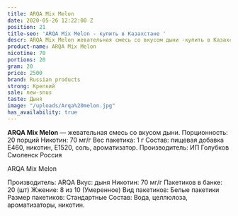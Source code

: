 ```yaml
---
title: ARQA Mix Melon
date: 2020-05-26 12:22:00 Z
position: 21
title-seo: 'ARQA Mix Melon - купить в Казахстане '
descr: ARQA Mix Melon жевательная смесь со вкусом дыни -купить в Казахстане
product-name: ARQA Mix Melon
nicotine: 70
portions: 20
gram: 20
price: 2500
brand: Russian products
strong: Крепкий
sale: new-snus
taste: Дыня
image: "/uploads/Arqa%20melon.jpg"
has_availability: true
---
```


**ARQA Mix Melon** — жевательная смесь со вкусом дыни. Порционность: 20 порций Никотин: 70 мг/г Вес пакетика: 1 г Состав: пищевая добавка E460, никотин, E1520, соль, ароматизатор. Производитель: ИП Голубков Смоленск Россия

ARQA Mix Melon

Производитель: ARQA Вкус: дыня Никотин: 70 мг/г Пакетиков в банке: 20 (шт) Жжение: 8 из 10 (Умеренное) Вид пакетиков: Белые пакетики Размер пакетиков: Стандартные Состав: Вода, целлюлоза, ароматизаторы, никотин.